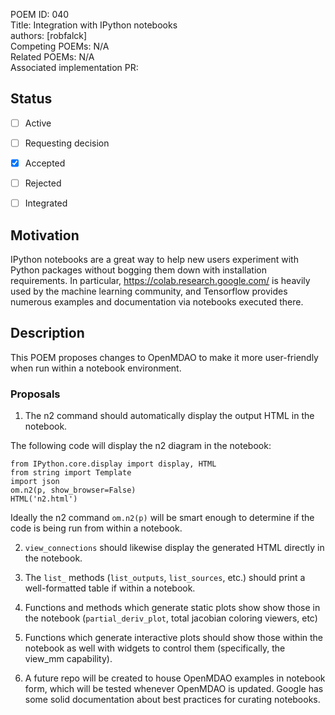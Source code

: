 POEM ID: 040  
Title: Integration with IPython notebooks  
authors: [robfalck]  
Competing POEMs: N/A  
Related POEMs: N/A  
Associated implementation PR:

##  Status

- [ ] Active
- [ ] Requesting decision
- [x] Accepted
- [ ] Rejected
- [ ] Integrated


## Motivation

IPython notebooks are a great way to help new users experiment with Python packages without bogging them down with installation requirements.
In particular, https://colab.research.google.com/ is heavily used by the machine learning community, and Tensorflow provides numerous examples and documentation via notebooks executed there.

## Description

This POEM proposes changes to OpenMDAO to make it more user-friendly when run within a notebook environment.

### Proposals

1. The n2 command should automatically display the output HTML in the notebook.

The following code will display the n2 diagram in the notebook:

```
from IPython.core.display import display, HTML
from string import Template
import json
om.n2(p, show_browser=False)
HTML('n2.html')
```

Ideally the n2 command `om.n2(p)` will be smart enough to determine if the code is being run from within a notebook.

2. `view_connections` should likewise display the generated HTML directly in the notebook.

3. The `list_` methods (`list_outputs`, `list_sources`, etc.) should print a well-formatted table if within a notebook.

4. Functions and methods which generate static plots show show those in the notebook (`partial_deriv_plot`, total jacobian coloring viewers, etc)

5. Functions which generate interactive plots should show those within the notebook as well with widgets to control them (specifically, the view_mm capability).

6. A future repo will be created to house OpenMDAO examples in notebook form, which will be tested whenever OpenMDAO is updated.  Google has some solid documentation about best practices for curating notebooks.
